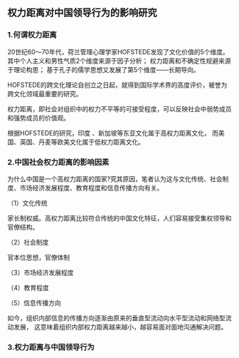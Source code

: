 ## 权力距离对中国领导行为的影响研究
### 1.何谓权力距离
20世纪60～70年代，荷兰管理心理学家HOFSTEDE发现了文化价值的5个维度。
其中个人主义和男性气质2个维度来源于因子分析；
权力距离和不确定性规避来源于理论构思；
基于孔子的儒学思想又发展了第5个维度——长期导向。

HOFSTEDE的跨文化理论自创立之日起，就得到国际学术界的高度评价，被誉为跨文化领域最重要的研究。

权力距离，即社会对组织中的权力不平等的可接受程度，可以反映社会中弱势成员和强势成员的价值观。

根据HOFSTEDE的研究，印度 、新加坡等东亚文化属于高权力距离文化，
而美国、英国、丹麦等欧美文化属于低权力距离文化。
### 2.中国社会权力距离的影响因素
为什么中国是一个高权力距离的国家?究其原因，笔者认为这与文化传统、社会制度、市场经济发展程度、教育程度和信息传播方向有关。

（1）文化传统

  家长制权威。高权力距离比较符合传统的中国文化特征，人们容易接受集权领导和官僚结构。

（2）社会制度

  官本位思想，官僚体制

（3）市场经济发展程度

（4）教育程度

（5）信息传播方向

  如今，组织内部信息的传播方向逐渐由原来的垂直型流动向水平型流动和网络型流动发展，
这意味着组织内部权力距离越来越小，越容易面对面地沟通解决问题。
### 3.权力距离与中国领导行为
